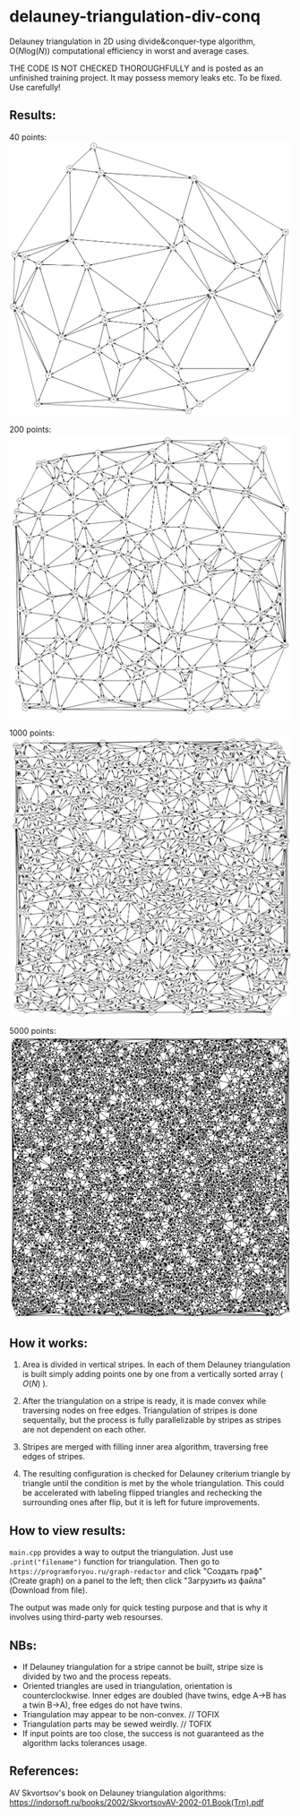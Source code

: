 # delauney-triangulation-div-conq
Delauney triangulation in 2D using divide&amp;conquer-type algorithm, $\textrm{O}(N \textrm{log}(N))$ computational efficiency in worst and average cases.

THE CODE IS NOT CHECKED THOROUGHFULLY and is posted as an unfinished training project. It may possess memory leaks etc. To be fixed. Use carefully!

## Results:
40 points:
![40 points](samples_40.png)

200 points:
![200 points](samples_200.png)

1000 points:
![1000 points](samples_1000.png)

5000 points:
![5000 points](samples_5000.png)

## How it works: 
1. Area is divided in vertical stripes. In each of them Delauney triangulation is built simply adding points one by one from a vertically sorted array ( $O(N)$ ). 

2. After the triangulation on a stripe is ready, it is made convex while traversing nodes on free edges. Triangulation of stripes is done sequentally, but the process is fully parallelizable by stripes as stripes are not dependent on each other. 

3. Stripes are merged with filling inner area algorithm, traversing free edges of stripes. 

4. The resulting configuration is checked for Delauney criterium triangle by triangle until the condition is met by the whole triangulation. This could be accelerated with labeling flipped triangles and rechecking the surrounding ones after flip, but it is left for future improvements.

## How to view results:
`main.cpp` provides a way to output the triangulation. Just use `.print("filename")` function for triangulation. Then go to `https://programforyou.ru/graph-redactor` and click "Создать граф" (Create graph) on a panel to the left; then click "Загрузить из файла" (Download from file).

The output was made only for quick testing purpose and that is why it involves using third-party web resourses.

## NBs:
- If Delauney triangulation for a stripe cannot be built, stripe size is divided by two and the process repeats.
- Oriented triangles are used in triangulation, orientation is counterclockwise. Inner edges are doubled (have twins, edge A->B has a twin B->A), free edges do not have twins.
- Triangulation may appear to be non-convex. // TOFIX
- Triangulation parts may be sewed weirdly. // TOFIX
- If input points are too close, the success is not guaranteed as the algorithm lacks tolerances usage.

## References:
AV Skvortsov's book on Delauney triangulation algorithms: https://indorsoft.ru/books/2002/SkvortsovAV-2002-01.Book(Trn).pdf
